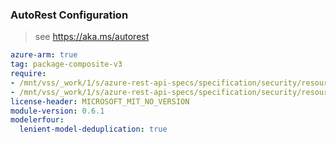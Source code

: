### AutoRest Configuration

> see https://aka.ms/autorest

``` yaml
azure-arm: true
tag: package-composite-v3
require:
- /mnt/vss/_work/1/s/azure-rest-api-specs/specification/security/resource-manager/readme.md
- /mnt/vss/_work/1/s/azure-rest-api-specs/specification/security/resource-manager/readme.go.md
license-header: MICROSOFT_MIT_NO_VERSION
module-version: 0.6.1
modelerfour:
  lenient-model-deduplication: true
```